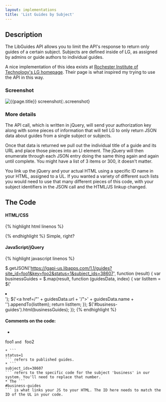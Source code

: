 ```yaml
---
layout: implementations
title: 'List Guides by Subject'
---
```

## Description
        
The LibGuides API allows you to limit the API's response to return only guides of a certain subject. Subjects are defined inside of LG, as assigned by admins or guide authors to individual guides.
        
A nice implementation of this idea exists at [Rochester Institute of Technology's LG homepage](http://infoguides.rit.edu/). Their page is what inspired my trying to use the API in this way.

### Screenshot

![{{page.title}} screenshot](/assets/{{page.title}}-screenshot.jpg){:.screenshot}

       
### More details
        
The API call, which is written in jQuery, will send your authorization key along with some pieces of information that will tell LG to only return JSON data about guides from a single subject or subjects.
        
Once that data is returned we pull out the individual title of a guide and its URL and place those pieces into an LI element. The jQuery will then enumerate through each JSON entry doing the same thing again and again until complete. You might have a list of 3 items or 300, it doesn't matter.
        
You link up the jQuery and your actual HTML using a specific ID name in your HTML, assigned to a UL. If you wanted a variety of different such lists you would need to use that many different pieces of this code, with your subject identifiers in the JSON call and the HTML/JS linkup changed.
    
        

## The Code

#### HTML/CSS

{% highlight html linenos %}
<ul id="business-guides"></ul>
{% endhighlight %}
Simple, right?

#### JavaScript/jQuery


{% highlight javascript linenos %}

$.getJSON('https://lgapi-us.libapps.com/1.1/guides?site_id=foo1&key=foo2&status=1&subject_ids=38607', function (result) {
  var businessGuides = $.map(result, function (guidesData, index) {
    var listItem = $('<li></li>');
    $('<a href=/"' + guidesData.url + '/">' + guidesData.name + '</a>').appendTo(listItem);
    return listItem;
  });
  $('#business-guides').html(businessGuides);
});
{% endhighlight %}

#### Comments on the code:

* ```
foo1
```and ```
foo2
```are placeholders. Fill these in with the information provided by Springshare.
* ```
status=1
``` refers to published guides.
* ```
subject_ids=38607
``` refers to the specific code for the subject 'business' in our system. You'll need to replace that number.
* The ```
#business-guides
``` is what links your JS to your HTML. The ID here needs to match the ID of the UL in your code.